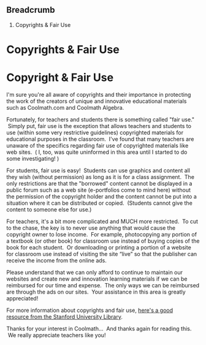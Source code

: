 Breadcrumb
----------

1.  Copyrights & Fair Use

Copyrights & Fair Use
=====================

Copyright & Fair Use
====================

I'm sure you're all aware of copyrights and their importance in protecting the work of the creators of unique and innovative educational materials such as Coolmath.com and Coolmath Algebra.

Fortunately, for teachers and students there is something called "fair use."  Simply put, fair use is the exception that allows teachers and students to use (within some very restrictive guidelines) copyrighted materials for educational purposes in the classroom.  I've found that many teachers are unaware of the specifics regarding fair use of copyrighted materials like web sites.  ( I, too, was quite uninformed in this area until I started to do some investigating! )

For students, fair use is easy!  Students can use graphics and content all they wish (without permission) as long as it is for a class assignment.  The only restrictions are that the "borrowed" content cannot be displayed in a public forum such as a web site (e-portfolios come to mind here) without the permission of the copyright holder and the content cannot be put into a situation where it can be distributed or copied.  (Students cannot give the content to someone else for use.)

For teachers, it's a bit more complicated and MUCH more restricted.  To cut to the chase, the key is to never use anything that would cause the copyright owner to lose income.  For example, photocopying any portion of a textbook (or other book) for classroom use instead of buying copies of the book for each student.  Or downloading or printing a portion of a website for classroom use instead of visiting the site “live” so that the publisher can receive the income from the online ads.

Please understand that we can only afford to continue to maintain our websites and create new and innovation learning materials if we can be reimbursed for our time and expense.  The only ways we can be reimbursed are through the ads on our sites.  Your assistance in this area is greatly appreciated! 

For more information about copyrights and fair use, [here's a good resource from the Stanford University Library](http://fairuse.stanford.edu/Copyright_and_Fair_Use_Overview/index.html).

Thanks for your interest in Coolmath…  And thanks again for reading this.  We really appreciate teachers like you!